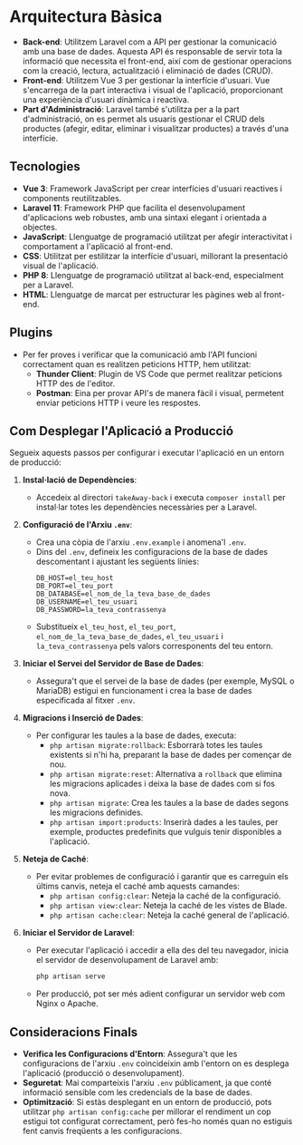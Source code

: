 # Arquitectura Bàsica

* **Back-end**: Utilitzem Laravel com a API per gestionar la comunicació amb una base de dades. Aquesta API és responsable de servir tota la informació que necessita el front-end, així com de gestionar operacions com la creació, lectura, actualització i eliminació de dades (CRUD).
* **Front-end**: Utilitzem Vue 3 per gestionar la interfície d'usuari. Vue s'encarrega de la part interactiva i visual de l'aplicació, proporcionant una experiència d'usuari dinàmica i reactiva.
* **Part d'Administració**: Laravel també s'utilitza per a la part d'administració, on es permet als usuaris gestionar el CRUD dels productes (afegir, editar, eliminar i visualitzar productes) a través d'una interfície.

## Tecnologies
* **Vue 3**: Framework JavaScript per crear interfícies d'usuari reactives i components reutilitzables.
* **Laravel 11**: Framework PHP que facilita el desenvolupament d'aplicacions web robustes, amb una sintaxi elegant i orientada a objectes.
* **JavaScript**: Llenguatge de programació utilitzat per afegir interactivitat i comportament a l'aplicació al front-end.
* **CSS**: Utilitzat per estilitzar la interfície d'usuari, millorant la presentació visual de l'aplicació.
* **PHP 8**: Llenguatge de programació utilitzat al back-end, especialment per a Laravel.
* **HTML**: Llenguatge de marcat per estructurar les pàgines web al front-end.

## Plugins
* Per fer proves i verificar que la comunicació amb l'API funcioni correctament quan es realitzen peticions HTTP, hem utilitzat:
    * **Thunder Client**: Plugin de VS Code que permet realitzar peticions HTTP des de l'editor.
    * **Postman**: Eina per provar API's de manera fàcil i visual, permetent enviar peticions HTTP i veure les respostes.

## Com Desplegar l'Aplicació a Producció
Segueix aquests passos per configurar i executar l'aplicació en un entorn de producció:

1. **Instal·lació de Dependències**:
   * Accedeix al directori `takeAway-back` i executa `composer install` per instal·lar totes les dependències necessàries per a Laravel.

2. **Configuració de l'Arxiu `.env`**:
   * Crea una còpia de l'arxiu `.env.example` i anomena'l `.env`.
   * Dins del `.env`, defineix les configuracions de la base de dades descomentant i ajustant les següents línies:
     ```env
     DB_HOST=el_teu_host
     DB_PORT=el_teu_port
     DB_DATABASE=el_nom_de_la_teva_base_de_dades
     DB_USERNAME=el_teu_usuari
     DB_PASSWORD=la_teva_contrassenya
     ```
   * Substitueix `el_teu_host`, `el_teu_port`, `el_nom_de_la_teva_base_de_dades`, `el_teu_usuari` i `la_teva_contrassenya` pels valors corresponents del teu entorn.

3. **Iniciar el Servei del Servidor de Base de Dades**:
   * Assegura't que el servei de la base de dades (per exemple, MySQL o MariaDB) estigui en funcionament i crea la base de dades especificada al fitxer `.env`.

4. **Migracions i Inserció de Dades**:
   * Per configurar les taules a la base de dades, executa:
     * `php artisan migrate:rollback`: Esborrarà totes les taules existents si n'hi ha, preparant la base de dades per començar de nou.
     * `php artisan migrate:reset`: Alternativa a `rollback` que elimina les migracions aplicades i deixa la base de dades com si fos nova.
     * `php artisan migrate`: Crea les taules a la base de dades segons les migracions definides.
     * `php artisan import:products`: Inserirà dades a les taules, per exemple, productes predefinits que vulguis tenir disponibles a l'aplicació.

5. **Neteja de Caché**:
   * Per evitar problemes de configuració i garantir que es carreguin els últims canvis, neteja el caché amb aquests camandes:
     * `php artisan config:clear`: Neteja la caché de la configuració.
     * `php artisan view:clear`: Neteja la caché de les vistes de Blade.
     * `php artisan cache:clear`: Neteja la caché general de l'aplicació.

6. **Iniciar el Servidor de Laravel**:
   * Per executar l'aplicació i accedir a ella des del teu navegador, inicia el servidor de desenvolupament de Laravel amb:
     ```bash
     php artisan serve
     ```
   * Per producció, pot ser més adient configurar un servidor web com Nginx o Apache.

## Consideracions Finals
* **Verifica les Configuracions d'Entorn**: Assegura't que les configuracions de l'arxiu `.env` coincideixin amb l'entorn on es desplega l'aplicació (producció o desenvolupament).
* **Seguretat**: Mai comparteixis l'arxiu `.env` públicament, ja que conté informació sensible com les credencials de la base de dades.
* **Optimització**: Si estàs desplegant en un entorn de producció, pots utilitzar `php artisan config:cache` per millorar el rendiment un cop estigui tot configurat correctament, però fes-ho només quan no estiguis fent canvis freqüents a les configuracions.

